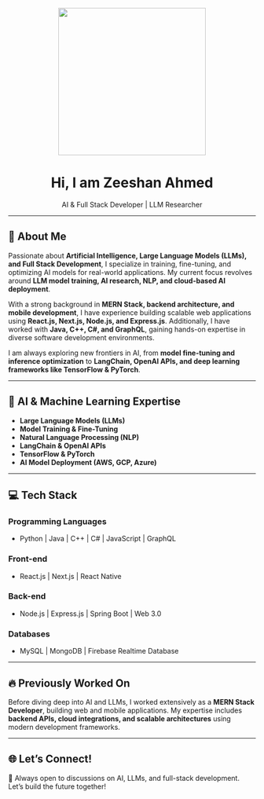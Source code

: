 <p align="center"><img height='300' src="https://github.com/user-attachments/assets/f3fa5e93-3dc1-42c9-8e3c-57054386169a"></p>

<h1 align="center">Hi, I am Zeeshan Ahmed</h1>
<p align="center" width="150px"> AI & Full Stack Developer | LLM Researcher</p>

---

## 🚀 About Me

Passionate about **Artificial Intelligence, Large Language Models (LLMs), and Full Stack Development**, I specialize in training, fine-tuning, and optimizing AI models for real-world applications. My current focus revolves around **LLM model training, AI research, NLP, and cloud-based AI deployment**.

With a strong background in **MERN Stack, backend architecture, and mobile development**, I have experience building scalable web applications using **React.js, Next.js, Node.js, and Express.js**. Additionally, I have worked with **Java, C++, C#, and GraphQL**, gaining hands-on expertise in diverse software development environments.

I am always exploring new frontiers in AI, from **model fine-tuning and inference optimization** to **LangChain, OpenAI APIs, and deep learning frameworks like TensorFlow & PyTorch**.

---

## 🧠 **AI & Machine Learning Expertise**
- **Large Language Models (LLMs)**
- **Model Training & Fine-Tuning**
- **Natural Language Processing (NLP)**
- **LangChain & OpenAI APIs**
- **TensorFlow & PyTorch**
- **AI Model Deployment (AWS, GCP, Azure)**

---

## 💻 **Tech Stack**
### **Programming Languages**
- Python | Java | C++ | C# | JavaScript | GraphQL

### **Front-end**
- React.js | Next.js | React Native

### **Back-end**
- Node.js | Express.js | Spring Boot | Web 3.0

### **Databases**
- MySQL | MongoDB | Firebase Realtime Database

---

## 🔥 **Previously Worked On** 
Before diving deep into AI and LLMs, I worked extensively as a **MERN Stack Developer**, building web and mobile applications. My expertise includes **backend APIs, cloud integrations, and scalable architectures** using modern development frameworks.

---

## 🌐 **Let’s Connect!**
🚀 Always open to discussions on AI, LLMs, and full-stack development. Let’s build the future together!  
